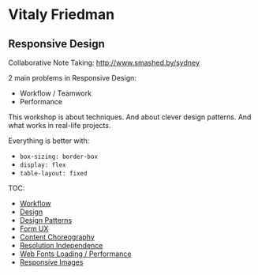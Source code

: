 # Vitaly Friedman

## Responsive Design

Collaborative Note Taking: http://www.smashed.by/sydney

2 main problems in Responsive Design:

* Workflow / Teamwork
* Performance

This workshop is about techniques.
And about clever design patterns.
And what works in real-life projects.

Everything is better with:

* `box-sizing: border-box`
* `display: flex`
* `table-layout: fixed`

TOC:

* [Workflow](WORKFLOW.md)
* [Design](DESIGN.md)
* [Design Patterns](DESIGN_PATTERNS.md)
* [Form UX](FORM_UX.md)
* [Content Choreography](CONTENT_CHROREOGRAPHY.md)
* [Resolution Independence](RESOLUTION_INDEPENDENC.md)
* [Web Fonts Loading / Performance](WEB_FONTS_LOADING_PERFORMANCE.md)
* [Responsive Images](RESPONSIVE_IMAGES.md)

